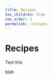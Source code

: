 ```yaml
---
title: Recipes
has_children: true
nav_order: 3
permalink: /recipes
---
```


# Recipes

Test this

blah
